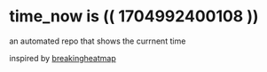 # time_now is (( 1704992400108 ))

an automated repo that shows the currnent time

inspired by [breakingheatmap](https://github.com/breakingheatmap/breakingheatmap)